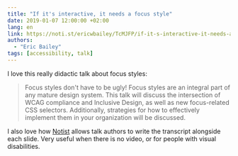 ```yaml
---
title: "If it's interactive, it needs a focus style"
date: 2019-01-07 12:00:00 +02:00
lang: en
link: https://noti.st/ericwbailey/TcMJFP/if-it-s-interactive-it-needs-a-focus-style
authors:
  - "Eric Bailey"
tags: [accessibility, talk]
---
```


I love this really didactic talk about focus styles:

> Focus styles don't have to be ugly! Focus styles are an integral part of any mature design system. This talk will discuss the intersection of WCAG compliance and Inclusive Design, as well as new focus-related CSS selectors. Additionally, strategies for how to effectively implement them in your organization will be discussed.

I also love how [Notist](https://noti.st/) allows talk authors to write the transcript alongside each slide. Very useful when there is no video, or for people with visual disabilities.
